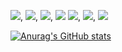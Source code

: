 

<img src="https://img.shields.io/badge/javascript-000000.svg?style=flat&logo=javascript&logoColor=F7DF1E" />, <img src="https://img.shields.io/badge/python-000000.svg?style=flat&logo=python&logoColor=3776AB" />, <img src="https://img.shields.io/badge/HTML5-000000.svg?style=flat&logo=html5&logoColor=E34F26" />, <img src="https://img.shields.io/badge/CSS3-000000.svg?style=flat&logo=css3&logoColor=1572B6" />
<img src="https://img.shields.io/badge/nodejs-000000.svg?style=flat&logo=nodedotjs&logoColor=5FA04E" />, <img src="https://img.shields.io/badge/json-000000.svg?style=flat&logo=json&logoColor=ffffff" />, <img src="https://img.shields.io/badge/mysql-000000.svg?style=flat&logo=mysql&logoColor=4479A1" />


[![Anurag's GitHub stats](https://github-readme-stats.vercel.app/api?username=EFCTO)](https://github.com/EFCTO/github-readme-stats)
